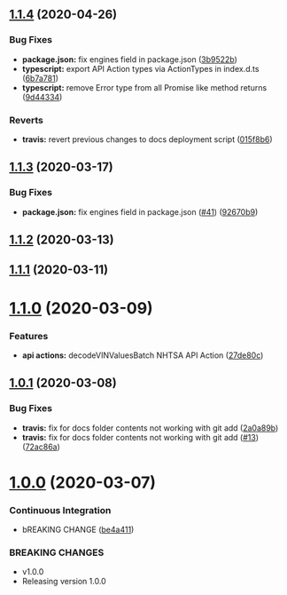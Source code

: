 ## [1.1.4](https://github.com/ShaggyTech/nhtsa-api-wrapper/compare/v1.1.3...v1.1.4) (2020-04-26)


### Bug Fixes

* **package.json:** fix engines field in package.json ([3b9522b](https://github.com/ShaggyTech/nhtsa-api-wrapper/commit/3b9522bc7019975bcba5914e4d83543a9279449e))
* **typescript:** export API Action types via ActionTypes in index.d.ts ([6b7a781](https://github.com/ShaggyTech/nhtsa-api-wrapper/commit/6b7a781ecef612bff1d89f47357c52477d186f78))
* **typescript:** remove Error type from all Promise like method returns ([9d44334](https://github.com/ShaggyTech/nhtsa-api-wrapper/commit/9d443348113cad66d281a9d12cfa317c85762728))


### Reverts

* **travis:** revert previous changes to docs deployment script ([015f8b6](https://github.com/ShaggyTech/nhtsa-api-wrapper/commit/015f8b6ad3d401e3716e18605a2047e5587a045c))

## [1.1.3](https://github.com/ShaggyTech/nhtsa-api-wrapper/compare/v1.1.2...v1.1.3) (2020-03-17)


### Bug Fixes

* **package.json:** fix engines field in package.json ([#41](https://github.com/ShaggyTech/nhtsa-api-wrapper/issues/41)) ([92670b9](https://github.com/ShaggyTech/nhtsa-api-wrapper/commit/92670b90ae3b29057a23ca9c0e7156412d0fc36d))

## [1.1.2](https://github.com/ShaggyTech/nhtsa-api-wrapper/compare/v1.1.1...v1.1.2) (2020-03-13)

## [1.1.1](https://github.com/ShaggyTech/nhtsa-api-wrapper/compare/v1.1.0...v1.1.1) (2020-03-11)

# [1.1.0](https://github.com/ShaggyTech/nhtsa-api-wrapper/compare/v1.0.1...v1.1.0) (2020-03-09)


### Features

* **api actions:** decodeVINValuesBatch NHTSA API Action ([27de80c](https://github.com/ShaggyTech/nhtsa-api-wrapper/commit/27de80c03bee68ea9d6cb20972cf85b34b39fb45))

## [1.0.1](https://github.com/ShaggyTech/nhtsa-api-wrapper/compare/v1.0.0...v1.0.1) (2020-03-08)


### Bug Fixes

* **travis:** fix for docs folder contents not working with git add ([2a0a89b](https://github.com/ShaggyTech/nhtsa-api-wrapper/commit/2a0a89bfbcef9d5662d9c9c4f6cb34b12912a4a3))
* **travis:** fix for docs folder contents not working with git add ([#13](https://github.com/ShaggyTech/nhtsa-api-wrapper/issues/13)) ([72ac86a](https://github.com/ShaggyTech/nhtsa-api-wrapper/commit/72ac86a338473b1df2bbd891364358562b3b5986))

# [1.0.0](https://github.com/ShaggyTech/nhtsa-api-wrapper/compare/v0.1.17...v1.0.0) (2020-03-07)


### Continuous Integration

* bREAKING CHANGE ([be4a411](https://github.com/ShaggyTech/nhtsa-api-wrapper/commit/be4a411035a4f14af01b4613a7fde0e1698c3efb))


### BREAKING CHANGES

* v1.0.0
* Releasing version 1.0.0
